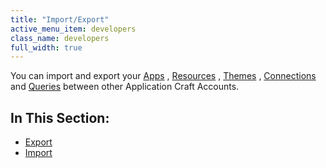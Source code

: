 ```yaml
---
title: "Import/Export"
active_menu_item: developers
class_name: developers
full_width: true
---
```



You can import and export your [Apps](/developers/documentation/product-guide/the-console/console-tabs/applications) , [Resources](/developers/documentation/product-guide/the-console/console-tabs/resources) , [Themes](/developers/documentation/product-guide/the-console/console-tabs/themes-overview) , [Connections](/developers/documentation/product-guide/the-console/console-tabs/connections/) and [Queries](/developers/documentation/product-guide/the-console/console-tabs/queries/) between other Application Craft Accounts.

## In This Section:

 - [Export](/developers/documentation/product-guide/the-console/import/export/export)
 - [Import](/developers/documentation/product-guide/the-console/import/export/import)
